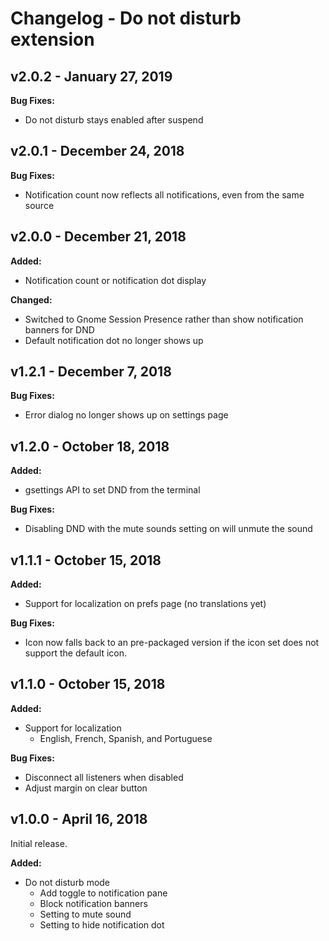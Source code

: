 # Changelog - Do not disturb extension

## v2.0.2 - January 27, 2019

**Bug Fixes:**
- Do not disturb stays enabled after suspend

## v2.0.1 - December 24, 2018

**Bug Fixes:**
- Notification count now reflects all notifications, even from the same source

## v2.0.0 - December 21, 2018

**Added:**
- Notification count or notification dot display

**Changed:**
- Switched to Gnome Session Presence rather than show notification banners for DND
- Default notification dot no longer shows up

## v1.2.1 - December 7, 2018

**Bug Fixes:**
- Error dialog no longer shows up on settings page

## v1.2.0 - October 18, 2018

**Added:**
- gsettings API to set DND from the terminal

**Bug Fixes:**
- Disabling DND with the mute sounds setting on will unmute the sound

## v1.1.1 - October 15, 2018

**Added:**
- Support for localization on prefs page (no translations yet)

**Bug Fixes:**
- Icon now falls back to an pre-packaged version if the icon set does not support the default icon.

## v1.1.0 - October 15, 2018

**Added:**
- Support for localization
  - English, French, Spanish, and Portuguese

**Bug Fixes:**
- Disconnect all listeners when disabled
- Adjust margin on clear button

## v1.0.0 - April 16, 2018

Initial release.

**Added:**
- Do not disturb mode
  - Add toggle to notification pane
  - Block notification banners
  - Setting to mute sound
  - Setting to hide notification dot
